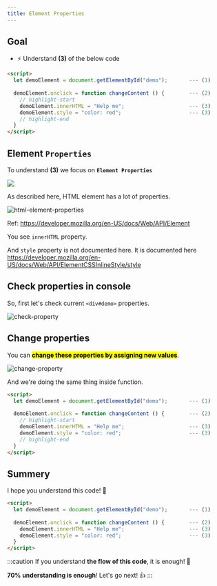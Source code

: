 ```yaml
---
title: Element Properties
---
```


## Goal
- ⚡ Understand **(3)** of the below code

```html title="js-test1.html"
<script>
  let demoElement = document.getElementById("demo");       --- (1)
  
  demoElement.onclick = function changeContent () {        --- (2)
    // highlight-start
    demoElement.innerHTML = "Help me";                     --- (3)
    demoElement.style = "color: red";                      --- (3)
    // highlight-end
  }
</script>
```


## Element `Properties`
To understand  **(3)** we focus on **`Element Properties`**

![](https://coderhackers-1304676641.cos.ap-tokyo.myqcloud.com/2020-05-24-19-40-15.png)

As described here, HTML element has a lot of properties.

![html-element-properties](https://storage.googleapis.com/coderhackers-assets/docs/img/2020-05-02-20-28-59.png)

Ref: https://developer.mozilla.org/en-US/docs/Web/API/Element

You see `innerHTML` property.

And `style` property is not documented here. It is documented here
https://developer.mozilla.org/en-US/docs/Web/API/ElementCSSInlineStyle/style

## Check properties in console
So, first let's check current `<div#demo>` properties.

![check-property](https://storage.googleapis.com/coderhackers-assets/docs/img/20200509_232636.gif)


## Change properties
You can **<mark>change these properties by assigning new values</mark>**.

![change-property](https://storage.googleapis.com/coderhackers-assets/docs/img/20200509_232934.gif)

And we're doing the same thing inside function.

```html
<script>
  let demoElement = document.getElementById("demo");       --- (1)
  
  demoElement.onclick = function changeContent () {        --- (2)
    // highlight-start
    demoElement.innerHTML = "Help me";                     --- (3)
    demoElement.style = "color: red";                      --- (3)
    // highlight-end
  }
</script>
```

## Summery
I hope you understand this code! 🙋

```html
<script>
  let demoElement = document.getElementById("demo");       --- (1)
  
  demoElement.onclick = function changeContent () {        --- (2)
    demoElement.innerHTML = "Help me";                     --- (3)
    demoElement.style = "color: red";                      --- (3)
  }
</script>
```

:::caution
If you understand **the flow of this code**, it is enough! 💯

**70% understanding is enough**! Let's go next!  👍
:::